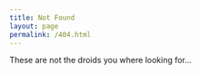 ```yaml
---
title: Not Found
layout: page
permalink: /404.html
---
```

These are not the droids you where looking for...
